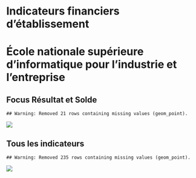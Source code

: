 Indicateurs financiers d’établissement
================

# École nationale supérieure d’informatique pour l’industrie et l’entreprise

## Focus Résultat et Solde

    ## Warning: Removed 21 rows containing missing values (geom_point).

![](/home/julien/repo/cpesr/RFC/Finances/Etablissements/école_nationale_supérieure_d_informatique_pour_l_industrie_et_l_entreprise_files/figure-gfm/etab.focus-1.png)<!-- -->

## Tous les indicateurs

    ## Warning: Removed 235 rows containing missing values (geom_point).

![](/home/julien/repo/cpesr/RFC/Finances/Etablissements/école_nationale_supérieure_d_informatique_pour_l_industrie_et_l_entreprise_files/figure-gfm/etab-1.png)<!-- -->
